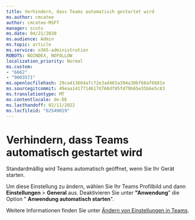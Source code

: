 ```yaml
---
title: Verhindern, dass Teams automatisch gestartet wird
ms.author: cmcatee
author: cmcatee-MSFT
manager: scotv
ms.date: 04/21/2020
ms.audience: Admin
ms.topic: article
ms.service: o365-administration
ROBOTS: NOINDEX, NOFOLLOW
localization_priority: Normal
ms.custom:
- "6662"
- "9003571"
ms.openlocfilehash: 29ca413664afc72e3ad465a394a30bf60af6681e
ms.sourcegitcommit: 49eaa1417714617d768df85fd79b65e35b6e5c83
ms.translationtype: MT
ms.contentlocale: de-DE
ms.lasthandoff: 02/11/2022
ms.locfileid: "62549019"
---
```

# <a name="prevent-teams-from-starting-automatically"></a>Verhindern, dass Teams automatisch gestartet wird

Standardmäßig wird Teams automatisch geöffnet, wenn Sie Ihr Gerät starten.

Um diese Einstellung zu ändern, wählen Sie Ihr Teams Profilbild und dann **Einstellungen** >   **General** aus. Deaktivieren Sie unter  **"Anwendung**" die Option "  **Anwendung automatisch starten**".

Weitere Informationen finden Sie unter [Ändern von Einstellungen in Teams](https://support.microsoft.com/office/b506e8f1-1a96-4cf1-8c6b-b6ed4f424bc7).
